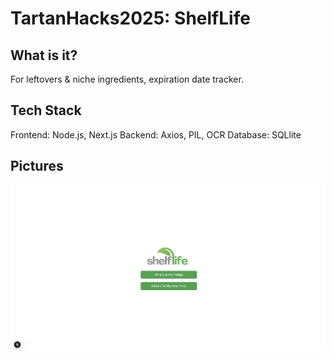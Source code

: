 <h1> TartanHacks2025: ShelfLife </h1> 

<h2> What is it? </h2>

For leftovers & niche ingredients, expiration date tracker.

<h2> Tech Stack </h2>
Frontend: Node.js, Next.js
Backend: Axios, PIL, OCR
Database: SQLlite

<h2> Pictures </h2>

![alt text](https://github.com/porkboi/tartanhacks2025/blob/main/img/Screenshot%202025-02-08%20140303.png)
